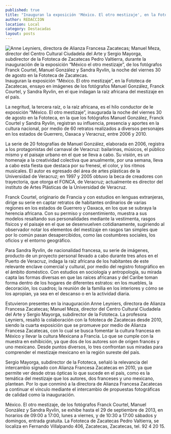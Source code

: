 ```yaml
---
published: true
title: "Inauguran la exposición 'México. El otro mestizaje', en la Fototeca de Zacatecas"
author: REDACCION
location: Local
category: Destacadas
layout: posts
---
```


![Anne Leyniers, directora de Alianza Francesa Zacatecas; Manuel Meza, director del Centro Cultural Ciudadela del Arte y Sergio Mayorga, subdirector de la Fototeca de Zacatecas Pedro Valtierra, durante la inauguración de la exposición “México el otro mestizaje”, de los fotógrafos Franck Courtel, Manuel González y Sandra Ryvlin, la noche del viernes 30 de agosto en la Fototeca de Zacatecas.](http://i.imgur.com/E5bQ6Nym.jpg)Inauguran la exposición “México. El otro mestizaje”, en la Fototeca de Zacatecas, ensayo en imágenes de los fotógrafos Manuel González, Franck Courtel, y Sandra Ryvlin, en el que indagan la raíz africana del mestizaje en el país.

La negritud, la tercera raíz, o la raíz africana, es el hilo conductor de le exposición “México. El otro mestizaje”, inaugurada la noche del viernes 30 de agosto en la Fototeca, en la que los fotógrafos Manuel González, Franck Courtel y Sandra Ryvlin, registran su influencia, presencia y aportes en la cultura nacional, por medio de 60 retratos realizados a diversos personajes en los estados de Guerrero, Oaxaca y Veracruz, entre 2006 y 2010.

La serie de 20 fotografías de Manuel González, elaborada en 2006, registra a los protagonistas del carnaval de Veracruz: bailarinas, músicos, el público mismo y el paisaje urbano en el que se lleva a cabo. Su visión, es un homenaje a la creatividad colectiva que anualmente, por una semana, lleva a cabo esta fiesta que destaca por su frenesí, el color, y los ritmos musicales. El autor es egresado del área de artes plásticas de la Universidad de Veracruz; en 1997 y 2005 obtuvo la beca de creadores con trayectoria, que otorga el FONCA, de Veracruz; actualmente es director del instituto de Artes Plásticas de la Universidad de Veracruz.

Franck Courtel, originario de Francia y con estudios en lenguas extranjeras, dirige su serie en captar retratos de habitantes ordinarios de varias regiones en los estados de Guerrero y Oaxaca, en los que se subraya la herencia africana. Con su permiso y consentimiento, muestra a sus modelos resaltando sus personalidades mediante la vestimenta, rasgos físicos y el paisaje en el que se desenvuelven cotidianamente, sugiriendo al observador notar los elementos del mestizaje en rasgos tan simples que por lo común pasan desapercibidos, como las costumbres sociales, los oficios y el entorno geográfico.

Para Sandra Ryvlin, de nacionalidad francesa, su serie de imágenes, producto de un proyecto personal llevado a cabo durante tres años en el Puerto de Veracruz, indaga la raíz africana de los habitantes de este relevante enclave comercial y cultural, por medio del registro fotográfico en el ámbito doméstico. Con estudios en sociología y antropología, su mirada capta las formas diversas en que las raíces africanas y del Caribe toman forma dentro de los hogares de diferentes estratos: en los muebles, la decoración, los cuadros; la reunión de la familia en los interiores y cómo se los apropian, ya sea en el descanso o en la actividad diaria.

Estuvieron presentes en la inauguración Anne Leyniers, directora de Alianza Francesa Zacatecas; Manuel Meza, director del Centro Cultural Ciudadela del Arte y Sergio Mayorga, subdirector de la Fototeca. La profesora Leyniers, resaltó la colaboración con la fototeca de Zacatecas desde 2010, siendo la cuarta exposición que se promueve por medio de Alianza Francesa Zacatecas, con lo cual se busca fomentar la cultura francesa en México y llevar la cultura Mexicana a Francia. Lo que se cumple con la muestra en exhibición, ya que dos de los autores son de origen francés y uno mexicano. Desde puntos diversos, lo tres confrontan sus miradas para comprender el mestizaje mexicano en la región sureste del país.

Sergio Mayorga, subdirector de la Fototeca, señaló la relevancia del intercambio signado con Alianza Francesa Zacatecas en 2010, ya que permite ver desde otras ópticas lo que sucede en el país, como es la temática del mestizaje que los autores, dos  franceses y uno mexicano, plantean. Por lo que conminó a la directora de Alianza Francesa Zacatecas a continuar el vínculo mediante el intercambio de propuestas fotográficas de calidad como la inauguración.

México. El otro mestizaje, de los fotógrafos Franck Courtel, Manuel González y Sandra Ryvlin, se exhibe hasta el 29 de septiembre de 2013, en horarios de 09:00 a 17:00, lunes a viernes, y de 10:30 a 17:00 sábados y domingos, entrada gratuita. La Fototeca de Zacatecas Pedro Valtierra, se localiza en Fernando Villalpando 406, Zacatecas, Zacatecas, tel. 92 4 20 15.
